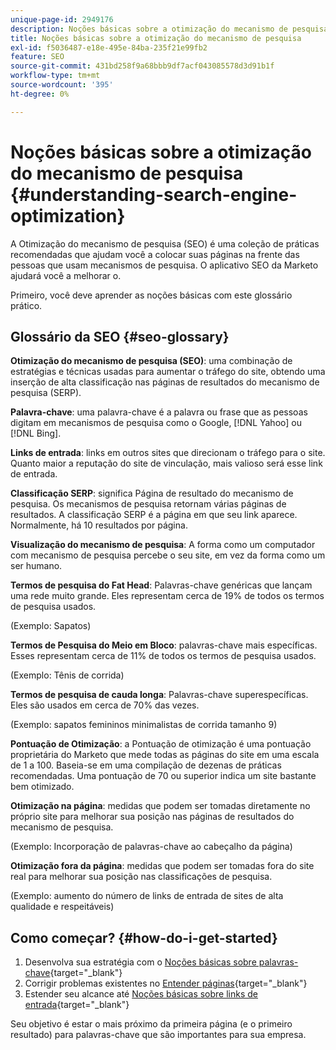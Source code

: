 ```yaml
---
unique-page-id: 2949176
description: Noções básicas sobre a otimização do mecanismo de pesquisa - Documentação do Marketo - Documentação do produto
title: Noções básicas sobre a otimização do mecanismo de pesquisa
exl-id: f5036487-e18e-495e-84ba-235f21e99fb2
feature: SEO
source-git-commit: 431bd258f9a68bbb9df7acf043085578d3d91b1f
workflow-type: tm+mt
source-wordcount: '395'
ht-degree: 0%

---
```


# Noções básicas sobre a otimização do mecanismo de pesquisa {#understanding-search-engine-optimization}

A Otimização do mecanismo de pesquisa (SEO) é uma coleção de práticas recomendadas que ajudam você a colocar suas páginas na frente das pessoas que usam mecanismos de pesquisa. O aplicativo SEO da Marketo ajudará você a melhorar o.

Primeiro, você deve aprender as noções básicas com este glossário prático.

## Glossário da SEO {#seo-glossary}

**Otimização do mecanismo de pesquisa (SEO)**: uma combinação de estratégias e técnicas usadas para aumentar o tráfego do site, obtendo uma inserção de alta classificação nas páginas de resultados do mecanismo de pesquisa (SERP).

**Palavra-chave**: uma palavra-chave é a palavra ou frase que as pessoas digitam em mecanismos de pesquisa como o Google, [!DNL Yahoo] ou [!DNL Bing].

**Links de entrada**: links em outros sites que direcionam o tráfego para o site. Quanto maior a reputação do site de vinculação, mais valioso será esse link de entrada.

**Classificação SERP**: significa Página de resultado do mecanismo de pesquisa. Os mecanismos de pesquisa retornam várias páginas de resultados. A classificação SERP é a página em que seu link aparece. Normalmente, há 10 resultados por página.

**Visualização do mecanismo de pesquisa**: A forma como um computador com mecanismo de pesquisa percebe o seu site, em vez da forma como um ser humano.

**Termos de pesquisa do Fat Head**: Palavras-chave genéricas que lançam uma rede muito grande. Eles representam cerca de 19% de todos os termos de pesquisa usados.

(Exemplo: Sapatos)

**Termos de Pesquisa do Meio em Bloco**: palavras-chave mais específicas. Esses representam cerca de 11% de todos os termos de pesquisa usados.

(Exemplo: Tênis de corrida)

**Termos de pesquisa de cauda longa**: Palavras-chave superespecíficas. Eles são usados em cerca de 70% das vezes.

(Exemplo: sapatos femininos minimalistas de corrida tamanho 9)

**Pontuação de Otimização**: a Pontuação de otimização é uma pontuação proprietária do Marketo que mede todas as páginas do site em uma escala de 1 a 100. Baseia-se em uma compilação de dezenas de práticas recomendadas. Uma pontuação de 70 ou superior indica um site bastante bem otimizado.

**Otimização na página**: medidas que podem ser tomadas diretamente no próprio site para melhorar sua posição nas páginas de resultados do mecanismo de pesquisa.

(Exemplo: Incorporação de palavras-chave ao cabeçalho da página)

**Otimização fora da página**: medidas que podem ser tomadas fora do site real para melhorar sua posição nas classificações de pesquisa.

(Exemplo: aumento do número de links de entrada de sites de alta qualidade e respeitáveis)

## Como começar? {#how-do-i-get-started}

1. Desenvolva sua estratégia com o [Noções básicas sobre palavras-chave](/help/marketo/product-docs/additional-apps/seo/keywords/seo-understanding-keywords.md){target="_blank"}
1. Corrigir problemas existentes no [Entender páginas](/help/marketo/product-docs/additional-apps/seo/pages/seo-understanding-pages.md){target="_blank"}
1. Estender seu alcance até [Noções básicas sobre links de entrada](/help/marketo/product-docs/additional-apps/seo/inbound-links/seo-understanding-inbound-links.md){target="_blank"}

Seu objetivo é estar o mais próximo da primeira página (e o primeiro resultado) para palavras-chave que são importantes para sua empresa.
